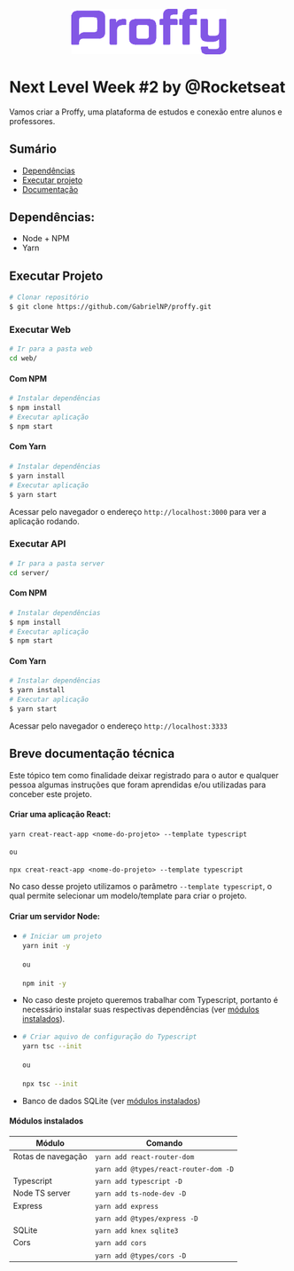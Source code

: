 <p align="center">
   <img src="https://github.com/vsamarcus/proffy/blob/master/.github/logo.png?raw=true" alt="Proffy" width="280"/>
</p>

# Next Level Week #2 by @Rocketseat

Vamos criar a Proffy, uma plataforma de estudos e conexão entre alunos e professores.

## Sumário
- [Dependências](#Dependências)
- [Executar projeto](#Executar-Projeto)
- [Documentação](#Breve-documentação-técnica)


## Dependências:

- Node + NPM
- Yarn

## Executar Projeto

```bash
# Clonar repositório
$ git clone https://github.com/GabrielNP/proffy.git
```

### Executar Web

```bash
# Ir para a pasta web
cd web/
```

#### Com NPM
```bash
# Instalar dependências
$ npm install 
# Executar aplicação
$ npm start
```
#### Com Yarn
```bash
# Instalar dependências
$ yarn install 
# Executar aplicação
$ yarn start
```

Acessar pelo navegador o endereço `http://localhost:3000` para ver a aplicação rodando.

### Executar API

```bash
# Ir para a pasta server
cd server/
```

#### Com NPM
```bash
# Instalar dependências
$ npm install 
# Executar aplicação
$ npm start
```
#### Com Yarn
```bash
# Instalar dependências
$ yarn install 
# Executar aplicação
$ yarn start
```

Acessar pelo navegador o endereço `http://localhost:3333`

## Breve documentação técnica

Este tópico tem como finalidade deixar registrado para o autor e qualquer pessoa algumas instruções que foram aprendidas e/ou utilizadas para conceber este projeto.


#### Criar uma aplicação React:

```
yarn creat-react-app <nome-do-projeto> --template typescript

ou

npx creat-react-app <nome-do-projeto> --template typescript
```

No caso desse projeto utilizamos o parâmetro `--template typescript`, o qual permite selecionar um modelo/template para criar o projeto.

#### Criar um servidor Node:

 -
   ```bash
   # Iniciar um projeto
   yarn init -y
   
   ou
   
   npm init -y
   ```

- No caso deste projeto queremos trabalhar com Typescript, portanto é necessário instalar suas respectivas dependências (ver [módulos instalados](#Módulos-instalados)).

- 
   ```bash
   # Criar aquivo de configuração do Typescript
   yarn tsc --init 

   ou 

   npx tsc --init
   ```

- Banco de dados SQLite (ver [módulos instalados](#Módulos-instalados))

#### Módulos instalados

|Módulo|Comando|
|------|-------|
|Rotas de navegação|`yarn add react-router-dom`|
||`yarn add @types/react-router-dom -D`
|Typescript|`yarn add typescript -D`
|Node TS server|`yarn add ts-node-dev -D`
|Express|`yarn add express`
||`yarn add @types/express -D`
|SQLite|`yarn add knex sqlite3`
|Cors|`yarn add cors`
||`yarn add @types/cors -D`

